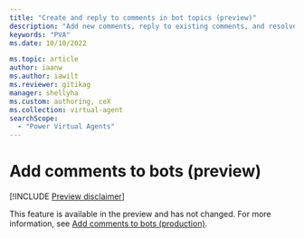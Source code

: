 ```yaml
---
title: "Create and reply to comments in bot topics (preview)"
description: "Add new comments, reply to existing comments, and resolve or delete comments and comment threads for topics in Power Virtual Agents preview."
keywords: "PVA"
ms.date: 10/10/2022

ms.topic: article
author: iaanw
ms.author: iawilt
ms.reviewer: gitikag
manager: shellyha
ms.custom: authoring, ceX
ms.collection: virtual-agent
searchScope:
  - "Power Virtual Agents"
---
```


# Add comments to bots (preview)

[!INCLUDE [Preview disclaimer](includes/public-preview-disclaimer.md)]

This feature is available in the preview and has not changed. For more information, see [Add comments to bots (production)](/authoring-comments.md).
